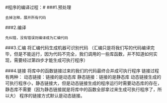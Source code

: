 #程序的编译过程：#
###1.预处理
    
    去掉注释，展开所有代码
###2.编译
    
    先纠错，没有错误则编译成为汇编代码
  
###3.汇编
    将汇编代码生成机器可识别代码
    （汇编只是将我们写的代码编译完毕，但是不能运行，因为代码不完全，我们调用的一些库函数，并不知道如何实现，需要经过第四步才能生成可执行程序）
     
###4.链接
     将库中的函数链接过来的我们的代码最终合并成可执行程序
     链接过程有两种：
              动态链接：链接的是动态库
              静态链接：链接的是静态库
              动态链接生成的可执行程序小，静态链接大，但是动态链接生成的程序运行时需要动态库的存在，静态库不需要（因为静态链接就是将库中的函数全部拿过来生成可执行程序了，所以大）
              程序的链接方式默认是动态链接。